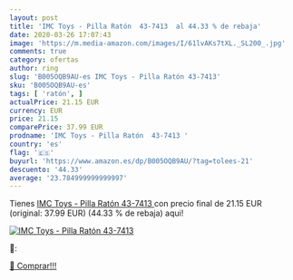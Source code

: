 ```yaml
---
layout: post
title: 'IMC Toys - Pilla Ratón  43-7413  al 44.33 % de rebaja'
date: 2020-03-26 17:07:43
image: 'https://m.media-amazon.com/images/I/61lvAKs7tXL._SL200_.jpg'
comments: true
category: ofertas
author: ring
slug: 'B005OQB9AU-es IMC Toys - Pilla Ratón 43-7413'
sku: 'B005OQB9AU-es'
tags: [ 'ratón', ]
actualPrice: 21.15 EUR
currency: EUR
price: 21.15
comparePrice: 37.99 EUR
prodname: 'IMC Toys - Pilla Ratón  43-7413 '
country: 'es'
flag: '🇪🇸'
buyurl: 'https://www.amazon.es/dp/B005OQB9AU/?tag=tolees-21'
descuento: '44.33'
average: '23.784999999999997'
---
```


Tienes [IMC Toys - Pilla Ratón  43-7413 ](https://www.amazon.es/dp/B005OQB9AU/?tag=tolees-21) con precio final de  21.15 EUR (original: 37.99 EUR) (44.33 %  de rebaja) aqui!

[![IMC Toys - Pilla Ratón  43-7413 ](https://m.media-amazon.com/images/I/61lvAKs7tXL._SL200_.jpg)](https://www.amazon.es/dp/B005OQB9AU/?tag=tolees-21)

🔎:


[🛒 Comprar!!!](https://www.amazon.es/dp/B005OQB9AU/?tag=tolees-21)
